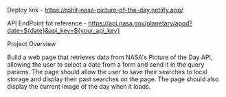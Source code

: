 Deploy link - https://rohit-nasa-picture-of-the-day.netlify.app/

API EndPoint fot reference - https://api.nasa.gov/planetary/apod?date=${date}&api_key=${your_api_key} 

Project Overview

Build a web page that retrieves data from NASA's Picture of the Day API, allowing the user to select a date from a form and send it in the query params. The page should allow the user to save their searches to local storage and display their past searches on the page. The page should also display the current image of the day when it loads.
